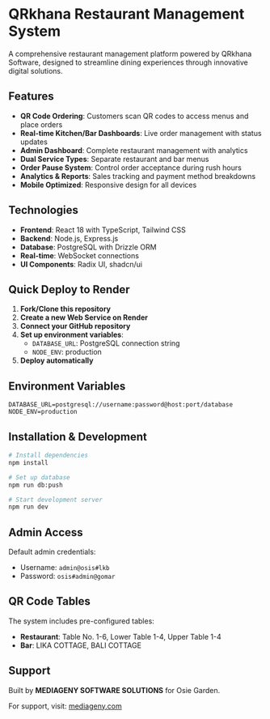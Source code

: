 # QRkhana Restaurant Management System

A comprehensive restaurant management platform powered by QRkhana Software, designed to streamline dining experiences through innovative digital solutions.

## Features

- **QR Code Ordering**: Customers scan QR codes to access menus and place orders
- **Real-time Kitchen/Bar Dashboards**: Live order management with status updates
- **Admin Dashboard**: Complete restaurant management with analytics
- **Dual Service Types**: Separate restaurant and bar menus
- **Order Pause System**: Control order acceptance during rush hours
- **Analytics & Reports**: Sales tracking and payment method breakdowns
- **Mobile Optimized**: Responsive design for all devices

## Technologies

- **Frontend**: React 18 with TypeScript, Tailwind CSS
- **Backend**: Node.js, Express.js
- **Database**: PostgreSQL with Drizzle ORM
- **Real-time**: WebSocket connections
- **UI Components**: Radix UI, shadcn/ui

## Quick Deploy to Render

1. **Fork/Clone this repository**
2. **Create a new Web Service on Render**
3. **Connect your GitHub repository**
4. **Set up environment variables**:
   - `DATABASE_URL`: PostgreSQL connection string
   - `NODE_ENV`: production
5. **Deploy automatically**

## Environment Variables

```
DATABASE_URL=postgresql://username:password@host:port/database
NODE_ENV=production
```

## Installation & Development

```bash
# Install dependencies
npm install

# Set up database
npm run db:push

# Start development server
npm run dev
```

## Admin Access

Default admin credentials:
- Username: `admin@osis#lkb`
- Password: `osis#admin@gomar`

## QR Code Tables

The system includes pre-configured tables:
- **Restaurant**: Table No. 1-6, Lower Table 1-4, Upper Table 1-4
- **Bar**: LIKA COTTAGE, BALI COTTAGE

## Support

Built by **MEDIAGENY SOFTWARE SOLUTIONS** for Osie Garden.

For support, visit: [mediageny.com](https://www.mediageny.com)